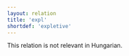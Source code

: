```yaml
---
layout: relation
title: 'expl'
shortdef: 'expletive'
---
```


This relation is not relevant in Hungarian.
<!-- Interlanguage links updated Út zář 29 20:43:18 CEST 2020 -->

